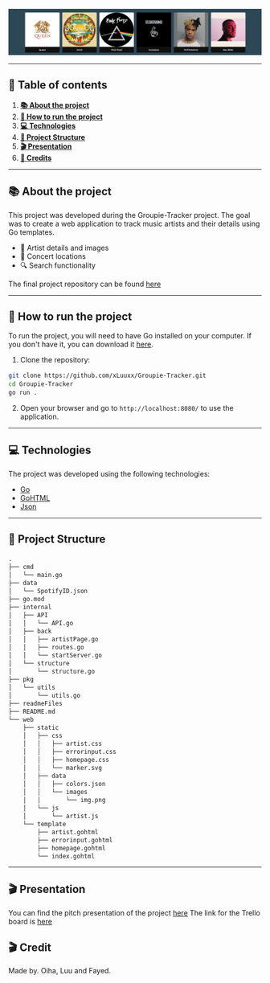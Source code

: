 <p align="center">
  <img src="readmeFiles/banner.png" alt="banner"/>
</p>

---

## 📖 Table of contents

1. [**📚 About the project**](#-about-the-project)
2. [**🚀 How to run the project**](#-how-to-run-the-project)
3. [**💻 Technologies**](#-technologies)
4. [**📁 Project Structure**](#-project-structure)
5. [**🎬 Presentation**](#-presentation)
6. [**👥 Credits**](#-credits)

---

## 📚 About the project

This project was developed during the Groupie-Tracker project. The goal was to create a web application to track music artists and their details using Go templates.

- 🎤 Artist details and images
- 📅 Concert locations
- 🔍 Search functionality

The final project repository can be found [here](https://github.com/xLuuxx/Groupie-Tracker.git)

---

## 🚀 How to run the project

To run the project, you will need to have Go installed on your computer. If you don't have it, you can download it [here](https://golang.org/dl/).

1. Clone the repository:
```bash
git clone https://github.com/xLuuxx/Groupie-Tracker.git
cd Groupie-Tracker
go run .
```

2. Open your browser and go to `http://localhost:8080/` to use the application.

---

## 💻 Technologies

The project was developed using the following technologies:
- [Go](https://golang.org/)
- [GoHTML](https://pkg.go.dev/html/template)
- [Json](https://pkg.go.dev/encoding/json)

---

## 📁 Project Structure

```
.
├── cmd
│   └── main.go
├── data
│   └── SpotifyID.json
├── go.mod
├── internal
│   ├── API
│   │   └── API.go
│   ├── back
│   │   ├── artistPage.go
│   │   ├── routes.go
│   │   └── startServer.go
│   └── structure
│       └── structure.go
├── pkg
│   └── utils
│       └── utils.go
├── readmeFiles
├── README.md
└── web
    ├── static
    │   ├── css
    │   │   ├── artist.css
    │   │   ├── errorinput.css
    │   │   ├── homepage.css
    │   │   └── marker.svg
    │   ├── data
    │   │   ├── colors.json
    │   │   └── images
    │   │       └── img.png
    │   └── js
    │       └── artist.js
    └── template
        ├── artist.gohtml
        ├── errorinput.gohtml
        ├── homepage.gohtml
        └── index.gohtml
```

---

## 🎬 Presentation

You can find the pitch presentation of the project [here](https://pitch.com/v/groupie-tracker-da9iez)
The link for the Trello board is [here](https://trello.com/invite/b/676020cebf77c8c955b0b074/ATTI248363e8c099e1ca9b241e69ca53283215214A2E/groupie-tracker)

## 🎬 Credit
Made by. Oiha, Luu and Fayed. 

